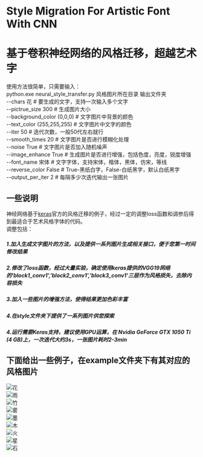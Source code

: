 # Style Migration For Artistic Font With CNN
基于卷积神经网络的风格迁移，超越艺术字
===
使用方法很简单，只需要输入：<br>
python.exe neural_style_transfer.py 风格图片所在目录  输出文件夹 
<br>  --chars 花  # 要生成的文字，支持一次输入多个文字
<br>  --pictrue_size 300  # 生成图片大小
<br>  --background_color (0,0,0)   # 文字图片中背景的颜色
<br>  --text_color (255,255,255)   # 文字图片中文字的颜色
<br>  --iter 50   # 迭代次数，一般50代左右就行
<br>  --smooth_times 20   # 文字图片是否进行模糊化处理
<br>  --noise True   # 文字图片是否加入随机噪声
<br>  --image_enhance True    # 生成图片是否进行增强，包括色度，亮度，锐度增强
<br>  --font_name  宋体  # 文字字体，支持宋体，楷体，黑体，仿宋，等线
<br>  --reverse_color False  # True-黑纸白字，False-白纸黑字，默认白纸黑字
<br>  --output_per_iter 2  # 每隔多少次迭代输出一张图片


## 一些说明
神经网络基于[keras](https://github.com/keras-team/keras/blob/master/examples/neural_style_transfer.py)官方的风格迁移的例子，经过一定的调整loss函数和调参后得到最适合于艺术风格字体的代码。<br>
调整包括：<br>
##### 1.加入生成文字图片的方法，以及提供一系列图片生成相关接口，便于您第一时间修改结果
##### 2.修改了loss函数，经过大量实验，确定使用keras提供的VGG19网络的'block1_conv1','block2_conv1','block3_conv1'三层作为风格损失，去除内容损失
##### 3.加入一些图片的增强方法，使得结果更加色彩丰富
##### 4.在style文件夹下提供了一系列图片供您探索
##### 4.运行需要Keras支持，建议使用GPU运算，在	Nvidia GeForce GTX 1050 Ti (4 GB)上，一次迭代大约3s，一张图片耗时2-3min

	
## 下面给出一些例子，在example文件夹下有其对应的风格图片
![花](https://github.com/yuweiming70/Style_Migration_For_Artistic_Font_With_CNN/blob/master/example/%E8%8A%B1_%E4%BB%A3%E6%95%B0_49.png)  
![雨](https://github.com/yuweiming70/Style_Migration_For_Artistic_Font_With_CNN/blob/master/example/%E9%9B%A8_%E4%BB%A3%E6%95%B0_49.png)  
![竹](https://github.com/yuweiming70/Style_Migration_For_Artistic_Font_With_CNN/blob/master/example/%E7%AB%B9_%E4%BB%A3%E6%95%B0_49.png)  
![雾](https://github.com/yuweiming70/Style_Migration_For_Artistic_Font_With_CNN/blob/master/example/%E9%9B%BE_%E4%BB%A3%E6%95%B0_49.png)  
![墨](https://github.com/yuweiming70/Style_Migration_For_Artistic_Font_With_CNN/blob/master/example/%E5%A2%A8_%E4%BB%A3%E6%95%B0_49.png)  
![木](https://github.com/yuweiming70/Style_Migration_For_Artistic_Font_With_CNN/blob/master/example/%E6%9C%A8_%E4%BB%A3%E6%95%B0_49.png)  
![火](https://github.com/yuweiming70/Style_Migration_For_Artistic_Font_With_CNN/blob/master/example/%E7%81%AB_%E4%BB%A3%E6%95%B0_49.png)  
![星](https://github.com/yuweiming70/Style_Migration_For_Artistic_Font_With_CNN/blob/master/example/%E6%98%9F_%E4%BB%A3%E6%95%B0_49.png)  
![石](https://github.com/yuweiming70/Style_Migration_For_Artistic_Font_With_CNN/blob/master/example/%E7%9F%B3_%E4%BB%A3%E6%95%B0_150.png)  


